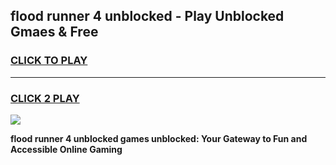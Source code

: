 
## flood runner 4 unblocked - Play Unblocked Gmaes & Free
<h3>
<a href="https://news.freeplayer.one?title=flood_runner_4_unblocked&ref=16F">CLICK TO PLAY</a></h3>
<hr>

<h3>
<a href="https://news.freeplayer.one?title=flood_runner_4_unblocked&ref=16F">CLICK 2 PLAY</a>
  
</h3>

<a href="https://news.freeplayer.one?title=flood_runner_4_unblocked&ref=16F/"><img src="https://clearcache.store/games.png"></a>


**flood runner 4 unblocked games unblocked: Your Gateway to Fun and Accessible Online Gaming**
